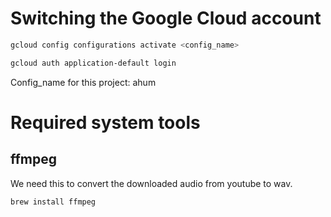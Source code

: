 # Switching the Google Cloud account
```bash 
gcloud config configurations activate <config_name>
```

```bash
gcloud auth application-default login 
```

Config_name for this project: ahum

# Required system tools 
## ffmpeg 
We need this to convert the downloaded audio from youtube to wav. 


```bash 
brew install ffmpeg
```